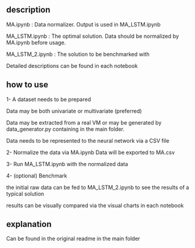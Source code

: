 ## description

MA.ipynb : Data normalizer. Output is used in MA_LSTM.ipynb

MA_LSTM.ipynb : The optimal solution. Data should be normalized by MA.ipynb before usage.

MA_LSTM_2.ipynb : The solution to be benchmarked with

Detailed descriptions can be found in each notebook

## how to use

1- A dataset needs to be prepared

Data may be both univariate or multivariate (preferred)

Data may be extracted from a real VM or may be generated by data_generator.py containing in the main folder.

Data needs to be represented to the neural network via a CSV file

2- Normalize the data via MA.ipynb
Data will be exported to MA.csv

3- Run MA_LSTM.ipynb with the normalized data

4- (optional) Benchmark

the initial raw data can be fed to MA_LSTM_2.ipynb to see the results of a typical solution

results can be visually compared via the visual charts in each notebook


## explanation

Can be found in the original readme in the main folder


